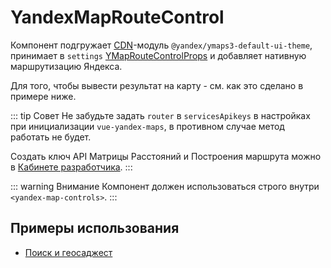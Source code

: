 # YandexMapRouteControl

Компонент подгружает [CDN](/guide/configuration#cdnlibraryloading)-модуль `@yandex/ymaps3-default-ui-theme`, принимает
в `settings` [YMapRouteControlProps](https://yandex.ru/maps-api/docs/js-api/object/router/YMapRouteControl.html#props) и
добавляет нативную маршрутизацию Яндекса.

Для того, чтобы вывести результат на карту - см. как это сделано в примере ниже.

::: tip Совет
Не забудьте задать `router` в `servicesApikeys` в настройках при инициализации `vue-yandex-maps`, в противном случае метод работать не будет.

Создать ключ API Матрицы Расстояний и Построения маршрута можно в [Кабинете разработчика](https://developer.tech.yandex.ru/services).
:::

::: warning Внимание
Компонент должен использоваться строго внутри `<yandex-map-controls>`.
:::

## Примеры использования

- [Поиск и геосаджест](/examples/objects/search)
